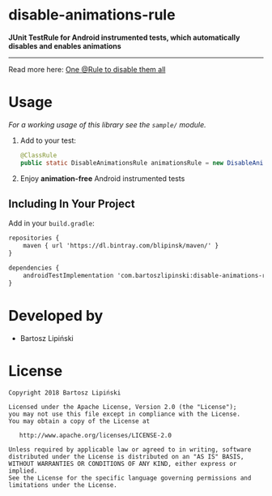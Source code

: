 disable-animations-rule
===============
**JUnit TestRule for Android instrumented tests, which automatically disables and enables animations**

---

Read more here: [One @Rule to disable them all](https://medium.com/@blipinsk/)

Usage
=====
*For a working usage of this library see the `sample/` module.*

 1. Add to your test:

     ```java
     @ClassRule
     public static DisableAnimationsRule animationsRule = new DisableAnimationsRule();
     ```

 2. Enjoy **animation-free** Android instrumented tests

Including In Your Project
-------------------------
Add in your `build.gradle`:
```xml
repositories {
    maven { url 'https://dl.bintray.com/blipinsk/maven/' }
}

dependencies {
    androidTestImplementation 'com.bartoszlipinski:disable-animations-rule:1.0.0'
}
```

Developed by
============
 * Bartosz Lipiński

License
=======

    Copyright 2018 Bartosz Lipiński
    
    Licensed under the Apache License, Version 2.0 (the "License");
    you may not use this file except in compliance with the License.
    You may obtain a copy of the License at

       http://www.apache.org/licenses/LICENSE-2.0

    Unless required by applicable law or agreed to in writing, software
    distributed under the License is distributed on an "AS IS" BASIS,
    WITHOUT WARRANTIES OR CONDITIONS OF ANY KIND, either express or implied.
    See the License for the specific language governing permissions and
    limitations under the License.
